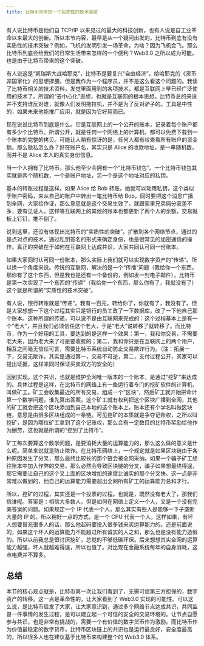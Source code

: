 ```yaml
---
title: 比特币带来的一个实质性的技术突破
---
```


有人说比特币是他们自 TCP/IP 以来见过的最大的科技创新，也有人说是自工业革命以来最大的创新。所以本节内容，最早是从一个疑问出发的，比特币到底有没有实质性的技术突破？例如，飞机的发明引发一场革命，为啥？因为飞机会飞。那么比特币到底会给我们的日常生活带来怎样的一个便利？Web3.0 之所以成为可能，也是由于比特币带来的这个突破。

有人说这是“凯瑞斯大战哈耶克”，比特币是要复兴“自由经济”，给哈耶克的《货币非国家化》的思想撑腰。但是我作为一个程序员，并不是这么看这个问题的。我读了比特币相关的技术资料，发觉里面用到的各项技术，都是互联网上早已经广泛使用的技术了。所谓的“去中心化”思想，也就是互联网的根本思想。比特币总的来说并不支持谁反对谁，就像人们发明拖拉机，并不是为了反对驴子的。工具是中性的，如果未来他能推广应用，就是因为它好用而已。

现在说说比特币到底是什么。它是互联网上的一个公开的账本，记录着每个账户都有多少个比特币。所谓公开，就是任何一个网络上的计算机，都可以免费下载到一个账本的完整的拷贝。可能让人稍有惊讶的是，任何人都有权查看所有账户的资金额。那么隐私怎么办？好在账户名，其实只是 Alice 的收款地址，是一串随机数，而并不是 Alice 本人的真实身份信息。

当一个人拥有了比特币。那么他至少会拥有一个“比特币钱包”。一个比特币钱包其实就是两个随机数，一个是账户地址，另一个是这个地址对应的私钥。

基本的转账过程是这样。如果 Alice 给 Bob 转账。她就可以动用私钥，这个类似于账户密码，来从自己的账户中转出一笔比特币给 Bob，同时要把这个消息广播到全网，大家给作证，那么意思就是这个交易生效了。就跟家里兄弟倆分家差不多，要有见证人。这样等互联网上的其他的账本也都更新了两个人的余额，交易就板上钉钉，推不倒了。

说到这里，还没有体现出比特币的“实质性的突破”。扩散到各个网络节点，通过的是点对点的技术，通过私钥签名的形式来确定身份，也是很常见的加密通信的操作。真正的突破在于如何在互联网上达成共识，大家共同认可同一份账本。

如果大家同时认可同一份账本，那么实际上我们就可以实现数字资产的“传递”。所以换一个角度来说。传统的互联网，解决的是一个“传播”问题（我给你一个东西，那你有了这个东西，但是我也是还有一个备份的，例如发一封电子邮件），比特币是第一次实现了一个东西的“传递”（我给你一个东西，那么你有了，我就没有了）这个就是所谓的“实质性的技术突破”。

有人说，银行转账就是“传递”。我有一百元，转给你了，你就有了，我没有了。但是大家想想一下这个过程其实只是银行的员工改了一下数据库，改了一下他自己那个账本。这种所谓的传递，可以说不是由互联网来完成的：这个过程基本上是有一个“老大”，并且我们必须信任这个老大，于是“老大”说转移了就转移了。而比特币，作为一个好用的工具，要达到的是这样一个效果：第一，我和你交易，不需要老大来，因为老大来了可是要收费的；第二，我和你只是在互联网上的两个用户，相互之间毫无信任可言，需要比特币系统自动防止交易欺诈行为。（注：拓展一下，交易无欺诈，其实是通过第一，交易不可逆，第二，支付过程公开，买家可以提出证据，这样来同时保证买卖双方的安全的）

回到实现。这个共识，也就是维护全网唯一版本的一个账本，是通过“挖矿”来达成的。具体过程是这样，在比特币的网络上有一些运行着专门的挖矿软件的计算机，叫做矿工。矿工会收集最近的所有交易，组成一个“区块”，然后矿工就开始拼命计算一个数学问题，谁先算出答案，这个矿工就有权利把这个区块广播到全网，其他的矿工就会把这个区块添加到自己本地的这个账本上。账本还有个学名叫做区块链，意思是由很多区块组成的一条链。可见挖矿的本质就是争夺记账权，之所以叫挖矿，是因为哪位矿工拿到了这个记账权，那么会有一定数目的比特币奖励给他作为酬劳，这也就是所谓的“挖到了比特币”。

矿工每次要算这个数学问题，是要消耗大量的运算能力的，那么这么做的意义是什么呢。简单来说就是防止欺诈。在比特币网络上，一个规定就是如果区块链由于各种原因发生了分叉，那么最终比较长的那个链会被全网采纳。如果一个骗子矿工想往账本中加入作弊的交易，那么必然会导致区块链的分叉，骗子如果想最终得逞，那它需要让自己的这个叉上面的区块增加的速度比诚实的那个分叉快。这一点是非常难以做到的，他自己的运算能力需要超出全网所有矿工的运算能力总和才行。

所以，挖矿的过程，其实还是一个投票的过程。也就是，既然没有老大了，那我们信谁呢。答案是：相信大多数人。但是如何在网络上定义一个人，又是一个没有完美答案的问题。如果规定一个 IP 代表一个人，那么其实有些人是能够一下子垄断大量的 IP 的。所以稍好一点的方式，是一个 CPU 代表一个人。这样如果，有坏人想要冒充很多人的话，那么他起码要投入很多钱来买运算能力的。还是前面说的，如果这个坏人的运算能力不能超过所有诚实的人之和，那么也是没有能力造假的。所以以前我总是很讨厌挖矿，总觉的不够低碳环保。后来想想其实全网的运算能力越强，坏人就越难得逞，所以也值了。对比现在金融系统每年的自身消耗，这点电费并不算多。

## 总结

本节的核心观点就是，比特币第一次让我们看到了，无需可信第三方担保的，数字资产的转移。这一点是革命性的，让大家看到了 Web3.0 实现的可能性。可以这么说，是比特币启发了大家，让大家意识到，通过多个网络节点达成共识，共同监督一件事情的发生过程，是可以建立起一个可信的安全的交易环境的。让节点自愿参与共识，也是非常有挑战的，需要一个有价值的数字货币作为激励。而比特币作为价值最稳定的数字货币，比特币区块链上的共识也是运行最良好，安全度最高的，所以很多人也在建议基于比特币来构建整个的 Web3.0 体系。
